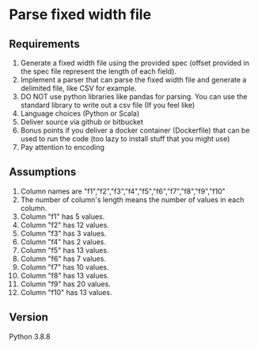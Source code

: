 # Parse fixed width file

## Requirements

1. Generate a fixed width file using the provided spec (offset provided in the spec file represent the length of each field).
2. Implement a parser that can parse the fixed width file and generate a delimited file, like CSV for example.
3. DO NOT use python libraries like pandas for parsing. You can use the standard library to write out a csv file (If you feel like)
4. Language choices (Python or Scala)
5. Deliver source via github or bitbucket
6. Bonus points if you deliver a docker container (Dockerfile) that can be used to run the code (too lazy to install stuff that you might use)
7. Pay attention to encoding

## Assumptions

1. Column names are "f1","f2","f3","f4","f5","f6","f7","f8","f9","f10"
2. The number of column's length means the number of values in each column.
3. Column "f1" has 5 values.
4. Column "f2" has 12 values.
5. Column "f3" has 3 values.
6. Column "f4" has 2 values.
7. Column "f5" has 13 values.
8. Column "f6" has 7 values.
9. Column "f7" has 10 values.
10. Column "f8" has 13 values.
11. Column "f9" has 20 values.
12. Column "f10" has 13 values.

## Version
Python 3.8.8